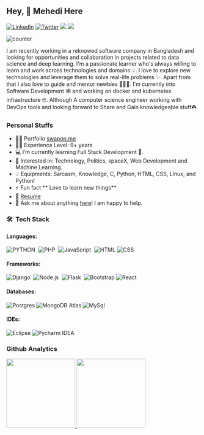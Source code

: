 ## Hey, 🤝 Mehedi Here
[![LinkedIn](https://img.shields.io/badge/-LinkedIn-0e76a8?style=for-the-badge&logo=Linkedin&logoColor=white)](https://www.linkedin.com/in/nopaws/)
[![Twitter](https://img.shields.io/badge/-Twitter-0e76a8?style=for-the-badge&logo=Twitter&logoColor=white)](https://twitter.com/gitmehedi)
[<img src = "https://img.shields.io/badge/instagram-%23E4405F.svg?&style=for-the-badge&logo=instagram&logoColor=white">](https://www.instagram.com/swap0n/) 
[<img src = "https://img.shields.io/badge/website-%231877F2.svg?&style=for-the-badge&logo=website&logoColor=white">](https://www.swapon.blog) 

![counter](https://komarev.com/ghpvc/?username=gitmehedi&color=brightgreen&&label=PROFILE+VIEWS&style=for-the-badge)

I am recently working in a reknowed software company in Bangladesh and looking for opportunities and collabaration in projects related to data science and deep learning. I'm a passionate learner who's always willing to learn and work across technologies and domains 💡. I love to explore new technologies and leverage them to solve real-life problems ✨. Apart from that I also love to guide and mentor newbies 👨🏻‍💻. I'm currently into Software Development 🕸️ and working on docker and kubernetes infrastructure 🤓. Although A computer science engineer working with DevOps tools and looking forward to Share and Gain knowledgeable stuff☘️.

### Personal Stuffs

- 👨‍💻 Portfolio  [swapon.me](https://swapon.me)
- 👨‍🎓 Experience Level: 9+ years
- 💻 I’m currently learning Full Stack Development 🚀.
- 🧩 Interested in: Technology, Politics, spaceX, Web Development and Machine Learning.
- 💡 Equipments: Sarcasm, Knowledge, C, Python, HTML, CSS, Linux, and Python!
- ⚡ Fun fact ** Love to learn new things**
- 📝 [Resume](https://drive.google.com/file/d/15F_vodhWA6juV24sWqQzHYiH6-ym9t5R/view?usp=sharing)
- 💬 Ask me about anything [here](https://github.com/gitmehedi/gitmehedi/issues/1)! I am happy to help.

### 🛠 &nbsp;Tech Stack

 #### Languages:
  ![PYTHON](https://img.shields.io/badge/-Python-05122A?style=for-the-badge&logo=python)&nbsp;
  ![PHP](https://img.shields.io/badge/-Php-05122A?style=for-the-badge&logo=php)&nbsp;
  ![JavaScript](https://img.shields.io/badge/-JavaScript-05122A?style=for-the-badge&logo=javascript)&nbsp;
  ![HTML](https://img.shields.io/badge/-HTML-333333?style=for-the-badge&logo=HTML5)
  ![CSS](https://img.shields.io/badge/-CSS-333333?style=for-the-badge&logo=CSS3&logoColor=1572B6)
  

 #### Frameworks:
  ![Django](https://img.shields.io/badge/-Django-05122A?style=for-the-badge&logo=django&logoColor=092E20)&nbsp;
  ![Node.js](https://img.shields.io/badge/-Node.js-05122A?style=for-the-badge&logo=node.js)&nbsp;
  ![Flask](https://img.shields.io/badge/-Flask-05122A?style=for-the-badge&logo=flask)&nbsp;
  ![Bootstrap](https://img.shields.io/badge/-Bootstrap-05122A?style=for-the-badge&logo=bootstrap&logoColor=563D7C)
  ![React](https://img.shields.io/badge/-React-05122A?style=for-the-badge&logo=react)&nbsp;
  

 #### Databases:
  ![Postgres](https://img.shields.io/badge/-Postgresql-333333?style=for-the-badge&logo=postgresql)
  ![MongoDB Atlas](https://img.shields.io/badge/-MongoDB%20Atlas-333333?style=for-the-badge&logo=mongodb)
  ![MySql](https://img.shields.io/badge/-MySql-333333?style=for-the-badge&logo=mysql)

 #### IDEs:
  ![Eclipse](https://img.shields.io/badge/-Eclipse-333333?style=for-the-badge&logo=eclipse)
  ![Pycharm IDEA](https://img.shields.io/badge/-Pycharm%20IDEA-333333?style=for-the-badge&logo=pycharm-idea&logoColor=f70486)

### Github Analytics
<p align="left">
  <a href="https://github.com/AVS1508">
    <img height="180em" src="https://github-readme-stats-eight-theta.vercel.app/api?username=gitmehedi&show_icons=true&theme=algolia&include_all_commits=true&count_private=true"/>
    <img height="180em" src="https://github-readme-stats-eight-theta.vercel.app/api/top-langs/?username=gitmehedi&layout=compact&langs_count=20&theme=algolia&include_all_commits=true&count_private=true"/>
  </a>
</p>

